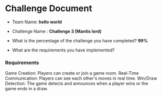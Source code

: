 # Challenge Document

- Team Name: **hello world**
- Challenge Name : **Challenge 3 (Mantis lord)**

- What is the percentage of the challenge you have completed? **99%**

- What are the requirements you have implemented?

### Requirements
Game Creation: Players can create or join a game room.
Real-Time Communication: Players can see each other's moves in real time.
Win/Draw Detection: The game detects and announces when a player wins or the game ends in a draw.
